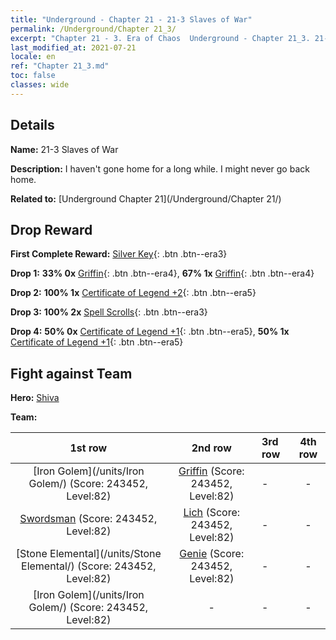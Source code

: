 ```yaml
---
title: "Underground - Chapter 21 - 21-3 Slaves of War"
permalink: /Underground/Chapter 21_3/
excerpt: "Chapter 21 - 3. Era of Chaos  Underground - Chapter 21_3. 21-3 Slaves of War"
last_modified_at: 2021-07-21
locale: en
ref: "Chapter 21_3.md"
toc: false
classes: wide
---
```


## Details

 **Name:** 21-3 Slaves of War

 **Description:** I haven't gone home for a long while. I might never go back home.

 **Related to:** [Underground Chapter 21](/Underground/Chapter 21/)

## Drop Reward

 **First Complete Reward:** [Silver Key](/Items/con_693/){: .btn .btn--era3}

 **Drop 1:** **33% 0x** [Griffin](/Items/unt_192/){: .btn .btn--era4}, **67% 1x** [Griffin](/Items/unt_192/){: .btn .btn--era4}

 **Drop 2:** **100% 1x** [Certificate of Legend +2](/Items/mat_81/){: .btn .btn--era5}

 **Drop 3:** **100% 2x** [Spell Scrolls](/Items/con_694/){: .btn .btn--era3}

 **Drop 4:** **50% 0x** [Certificate of Legend +1](/Items/mat_74/){: .btn .btn--era5}, **50% 1x** [Certificate of Legend +1](/Items/mat_74/){: .btn .btn--era5}


## Fight against Team
 **Hero:** [Shiva](/heroes/Shiva/)

 **Team:**


  | 1st row | 2nd row | 3rd row | 4th row |
  |:----:|:----:|:----|:----:|
  | [Iron Golem](/units/Iron Golem/) (Score: 243452, Level:82)  | [Griffin](/units/Griffin/) (Score: 243452, Level:82)  | - | - |
  | [Swordsman](/units/Swordsman/) (Score: 243452, Level:82)  | [Lich](/units/Lich/) (Score: 243452, Level:82)  | - | - |
  | [Stone Elemental](/units/Stone Elemental/) (Score: 243452, Level:82)  | [Genie](/units/Genie/) (Score: 243452, Level:82)  | - | - |
  | [Iron Golem](/units/Iron Golem/) (Score: 243452, Level:82)  | - | - | - |



